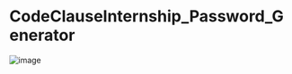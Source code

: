 # CodeClauseInternship_Password_Generator

![image](https://github.com/Amanpan19/JavaResumeBuilder/assets/120437937/f101a72a-3497-470e-a79a-e6cf23dbf89d)
